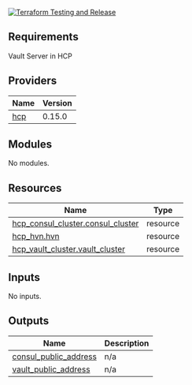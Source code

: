 [![Terraform Testing and Release](https://github.com/mtharpe/terraform-hcp-demo/actions/workflows/terraform.yml/badge.svg)](https://github.com/mtharpe/terraform-hcp-demo/actions/workflows/terraform.yml)

## Requirements

Vault Server in HCP

## Providers

| Name | Version |
|------|---------|
| <a name="provider_hcp"></a> [hcp](#provider\_hcp) | 0.15.0 |

## Modules

No modules.

## Resources

| Name | Type |
|------|------|
| [hcp_consul_cluster.consul_cluster](https://registry.terraform.io/providers/hashicorp/hcp/latest/docs/resources/consul_cluster) | resource |
| [hcp_hvn.hvn](https://registry.terraform.io/providers/hashicorp/hcp/latest/docs/resources/hvn) | resource |
| [hcp_vault_cluster.vault_cluster](https://registry.terraform.io/providers/hashicorp/hcp/latest/docs/resources/vault_cluster) | resource |

## Inputs

No inputs.

## Outputs

| Name | Description |
|------|-------------|
| <a name="output_consul_public_address"></a> [consul\_public\_address](#output\_consul\_public\_address) | n/a |
| <a name="output_vault_public_address"></a> [vault\_public\_address](#output\_vault\_public\_address) | n/a |
